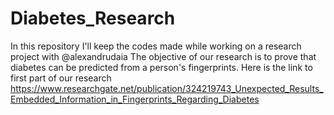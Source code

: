# Diabetes_Research
In this repository I'll keep the codes made while working on a research project with @alexandrudaia 
The objective of our research is to prove that diabetes can be predicted from a person's fingerprints.
Here is the link to first part of our research https://www.researchgate.net/publication/324219743_Unexpected_Results_Embedded_Information_in_Fingerprints_Regarding_Diabetes
